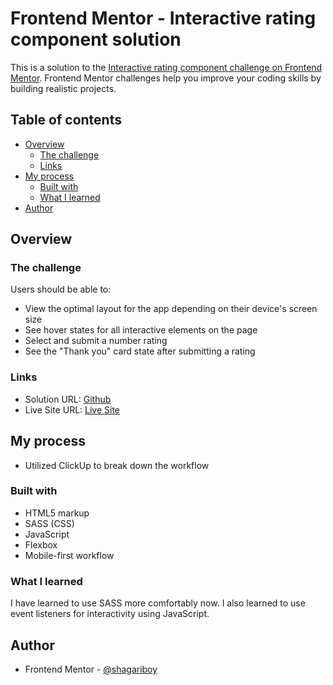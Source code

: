 # Frontend Mentor - Interactive rating component solution

This is a solution to the [Interactive rating component challenge on Frontend Mentor](https://www.frontendmentor.io/challenges/interactive-rating-component-koxpeBUmI). Frontend Mentor challenges help you improve your coding skills by building realistic projects. 

## Table of contents

- [Overview](#overview)
  - [The challenge](#the-challenge)
  - [Links](#links)
- [My process](#my-process)
  - [Built with](#built-with)
  - [What I learned](#what-i-learned)
- [Author](#author)

## Overview

### The challenge

Users should be able to:

- View the optimal layout for the app depending on their device's screen size
- See hover states for all interactive elements on the page
- Select and submit a number rating
- See the "Thank you" card state after submitting a rating

### Links

- Solution URL: [Github](https://github.com/Kevin27j/interactive-rating-component)
- Live Site URL: [Live Site](https://kevin27j.github.io/interactive-rating-component/)

## My process

- Utilized ClickUp to break down the workflow

### Built with

- HTML5 markup
- SASS (CSS)
- JavaScript
- Flexbox
- Mobile-first workflow


### What I learned

I have learned to use SASS more comfortably now.
I also learned to use event listeners for interactivity using JavaScript.

## Author

- Frontend Mentor - [@shagariboy](https://www.frontendmentor.io/profile/shagariboy)
